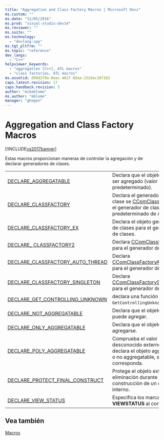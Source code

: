 ```yaml
---
title: "Aggregation and Class Factory Macros | Microsoft Docs"
ms.custom: ""
ms.date: "12/05/2016"
ms.prod: "visual-studio-dev14"
ms.reviewer: ""
ms.suite: ""
ms.technology: 
  - "devlang-cpp"
ms.tgt_pltfrm: ""
ms.topic: "reference"
dev_langs: 
  - "C++"
helpviewer_keywords: 
  - "aggregation [C++], ATL macros"
  - "class factories, ATL macros"
ms.assetid: d99d379a-0eec-481f-8daa-252dac18f163
caps.latest.revision: 17
caps.handback.revision: 5
author: "mikeblome"
ms.author: "mblome"
manager: "ghogen"
---
```

# Aggregation and Class Factory Macros
[!INCLUDE[vs2017banner](../../assembler/inline/includes/vs2017banner.md)]

Estas macros proporcionan maneras de controlar la agregación y de declarar generadores de clases.  
  
|||  
|-|-|  
|[DECLARE\_AGGREGATABLE](../Topic/DECLARE_AGGREGATABLE.md)|Declara que el objeto puede ser agregado \(valor predeterminado\).|  
|[DECLARE\_CLASSFACTORY](../Topic/DECLARE_CLASSFACTORY.md)|Declara el generador de la clase se [CComClassFactory](../../atl/reference/ccomclassfactory-class.md), el generador de clase predeterminado de ATL.|  
|[DECLARE\_CLASSFACTORY\_EX](../Topic/DECLARE_CLASSFACTORY_EX.md)|Declara el objeto generador de clases para el generador de clases.|  
|[DECLARE\_ CLASSFACTORY2](../Topic/DECLARE_CLASSFACTORY2.md)|Declara [CComClassFactory2](../../atl/reference/ccomclassfactory2-class.md) para el generador de clases.|  
|[DECLARE\_CLASSFACTORY\_AUTO\_THREAD](../Topic/DECLARE_CLASSFACTORY_AUTO_THREAD.md)|Declara [CComClassFactoryAutoThread](../../atl/reference/ccomclassfactoryautothread-class.md) para el generador de clases.|  
|[DECLARE\_CLASSFACTORY\_SINGLETON](../Topic/DECLARE_CLASSFACTORY_SINGLETON.md)|Declara [CComClassFactorySingleton](../../atl/reference/ccomclassfactorysingleton-class.md) para el generador de clases.|  
|[DECLARE\_GET\_CONTROLLING\_UNKNOWN](../Topic/DECLARE_GET_CONTROLLING_UNKNOWN.md)|declara una función virtual de `GetControllingUnknown` .|  
|[DECLARE\_NOT\_AGGREGATABLE](../Topic/DECLARE_NOT_AGGREGATABLE.md)|Declara que el objeto no se puede agregar.|  
|[DECLARE\_ONLY\_AGGREGATABLE](../Topic/DECLARE_ONLY_AGGREGATABLE.md)|Declara que el objeto debe agregarse.|  
|[DECLARE\_POLY\_AGGREGATABLE](../Topic/DECLARE_POLY_AGGREGATABLE.md)|Comprueba el valor desconocido externo y se declara el objeto aggregatable o no aggregatable, según corresponda.|  
|[DECLARE\_PROTECT\_FINAL\_CONSTRUCT](../Topic/DECLARE_PROTECT_FINAL_CONSTRUCT.md)|Protege el objeto externo de eliminación durante la construcción de un objeto interno.|  
|[DECLARE\_VIEW\_STATUS](../Topic/DECLARE_VIEW_STATUS.md)|Especifica los marcadores de **VIEWSTATUS** al contenedor.|  
  
## Vea también  
 [Macros](../../atl/reference/atl-macros.md)